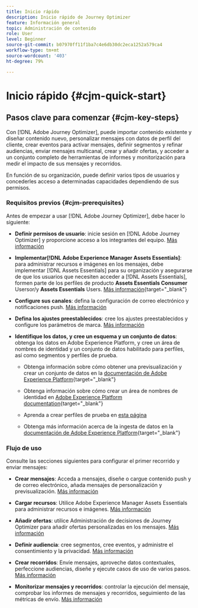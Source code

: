 ```yaml
---
title: Inicio rápido
description: Inicio rápido de Journey Optimizer
feature: Información general
topic: Administración de contenido
role: User
level: Beginner
source-git-commit: b07970ff11f1ba7c4e6db30dc2eca1252a579ca4
workflow-type: tm+mt
source-wordcount: '403'
ht-degree: 79%

---
```


# Inicio rápido {#cjm-quick-start}

## Pasos clave para comenzar {#cjm-key-steps}

Con [!DNL Adobe Journey Optimizer], puede importar contenido existente y diseñar contenido nuevo, personalizar mensajes con datos de perfil del cliente, crear eventos para activar mensajes, definir segmentos y refinar audiencias, enviar mensajes multicanal, crear y añadir ofertas, y acceder a un conjunto completo de herramientas de informes y monitorización para medir el impacto de sus mensajes y recorridos.

En función de su organización, puede definir varios tipos de usuarios y concederles acceso a determinadas capacidades dependiendo de sus permisos.

### Requisitos previos {#cjm-prerequisites}

Antes de empezar a usar [!DNL Adobe Journey Optimizer], debe hacer lo siguiente:

* **Definir permisos de usuario**: inicie sesión en [!DNL Adobe Journey Optimizer] y proporcione acceso a los integrantes del equipo. [Más información](../using/administration/permissions.md)

* **Implementar[!DNL Adobe Experience Manager Assets Essentials]**: para administrar recursos e imágenes en los mensajes, debe implementar  [!DNL Assets Essentials] para su organización y asegurarse de que los usuarios que necesiten acceder a  [!DNL Assets Essentials], formen parte de los perfiles de producto  **Assets Essentials Consumer** Usersor/y  **Assets Essentials** Users. [Más información](https://experienceleague.adobe.com/docs/experience-manager-assets-essentials/help/deploy-administer.html){target=&quot;_blank&quot;}

* **Configure sus canales**: defina la configuración de correo electrónico y notificaciones push. [Más información](../using/configuration/get-started-configuration.md)

* **Defina los ajustes preestablecidos**: cree los ajustes preestablecidos y configure los parámetros de marca. [Más información](../using/configuration/message-presets.md)

* **Identifique los datos, y cree un esquema y un conjunto de datos**: obtenga los datos en Adobe Experience Platform, y cree un área de nombres de identidad y un conjunto de datos habilitado para perfiles, así como segmentos y perfiles de prueba.

   * Obtenga información sobre cómo obtener una previsualización y crear un conjunto de datos en la [documentación de Adobe Experience Platform](https://experienceleague.adobe.com/docs/experience-platform/catalog/datasets/user-guide.html?lang=es){target=&quot;_blank&quot;}

   * Obtenga información sobre cómo crear un área de nombres de identidad en [Adobe Experience Platform documentation](https://experienceleague.adobe.com/docs/experience-platform/identity/namespaces.html?lang=es#manage-namespaces){target=&quot;_blank&quot;}

   * Aprenda a crear perfiles de prueba en [esta página](../using/building-journeys/creating-test-profiles.md)

   * Obtenga más información acerca de la ingesta de datos en la [documentación de Adobe Experience Platform](https://experienceleague.adobe.com/docs/experience-platform/ingestion/home.html?lang=es){target=&quot;_blank&quot;}


### Flujo de uso

Consulte las secciones siguientes para configurar el primer recorrido y enviar mensajes:

* **Crear mensajes**: Acceda a mensajes, diseñe o cargue contenido push y de correo electrónico, añada mensajes de personalización y previsualización. [Más información](create-message.md)

* **Cargar recursos**: Utilice Adobe Experience Manager Assets Essentials para administrar recursos e imágenes. [Más información](assets-essentials.md)

* **Añadir ofertas**: utilice Administración de decisiones de Journey Optimizer para añadir ofertas personalizadas en los mensajes. [Más información](../using/offers/get-started/starting-offer-decisioning.md)

* **Definir audiencia**: cree segmentos, cree eventos, y administre el consentimiento y la privacidad. [Más información](../using/segment/about-segments.md)

* **Crear recorridos**: Envíe mensajes, aproveche datos contextuales, perfeccione audiencias, diseñe y ejecute casos de uso de varios pasos. [Más información](building-journeys/journey.md)

* **Monitorizar mensajes y recorridos**: controlar la ejecución del mensaje, comprobar los informes de mensajes y recorridos, seguimiento de las métricas de envío. [Más información](message-monitoring.md)
